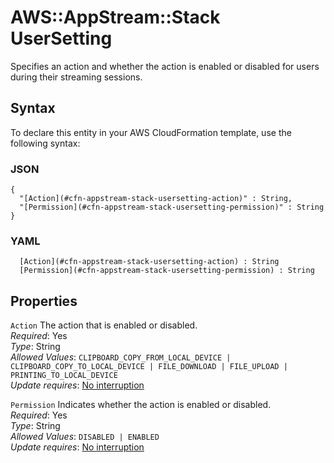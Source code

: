 # AWS::AppStream::Stack UserSetting<a name="aws-properties-appstream-stack-usersetting"></a>

Specifies an action and whether the action is enabled or disabled for users during their streaming sessions\.

## Syntax<a name="aws-properties-appstream-stack-usersetting-syntax"></a>

To declare this entity in your AWS CloudFormation template, use the following syntax:

### JSON<a name="aws-properties-appstream-stack-usersetting-syntax.json"></a>

```
{
  "[Action](#cfn-appstream-stack-usersetting-action)" : String,
  "[Permission](#cfn-appstream-stack-usersetting-permission)" : String
}
```

### YAML<a name="aws-properties-appstream-stack-usersetting-syntax.yaml"></a>

```
﻿  [Action](#cfn-appstream-stack-usersetting-action) : String
﻿  [Permission](#cfn-appstream-stack-usersetting-permission) : String
```

## Properties<a name="aws-properties-appstream-stack-usersetting-properties"></a>

`Action`  <a name="cfn-appstream-stack-usersetting-action"></a>
The action that is enabled or disabled\.  
*Required*: Yes  
*Type*: String  
*Allowed Values*: `CLIPBOARD_COPY_FROM_LOCAL_DEVICE | CLIPBOARD_COPY_TO_LOCAL_DEVICE | FILE_DOWNLOAD | FILE_UPLOAD | PRINTING_TO_LOCAL_DEVICE`  
*Update requires*: [No interruption](https://docs.aws.amazon.com/AWSCloudFormation/latest/UserGuide/using-cfn-updating-stacks-update-behaviors.html#update-no-interrupt)

`Permission`  <a name="cfn-appstream-stack-usersetting-permission"></a>
Indicates whether the action is enabled or disabled\.  
*Required*: Yes  
*Type*: String  
*Allowed Values*: `DISABLED | ENABLED`  
*Update requires*: [No interruption](https://docs.aws.amazon.com/AWSCloudFormation/latest/UserGuide/using-cfn-updating-stacks-update-behaviors.html#update-no-interrupt)